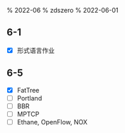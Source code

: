 % 2022-06
% zdszero
% 2022-06-01

## 6-1

- [x] 形式语言作业

## 6-5

- [x] FatTree
- [ ] Portland
- [ ] BBR
- [ ] MPTCP
- [ ] Ethane, OpenFlow, NOX
